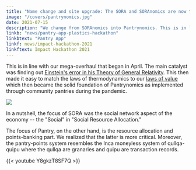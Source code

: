 ```yaml
---
title: "Name change and site upgrade: The SORA and SORAnomics are now the Pantry Hub and Pantrynomics!"
image: "/covers/pantrynomics.jpg"
date: 2021-07-15
description: "We change from SORAnomics into Pantrynomics. This is in line with our mega-overhaul that began in April 2021"
linkb: "news/pantry-app-plastics-hackathon"
linkbtext: "Pantry App"
linkf: news/impact-hackathon-2021
linkftext: Impact Hackathon 2021
---
```


This is in line with our mega-overhaul that began in April. The main catalyst was finding out [Einstein's error in his Theory of General Relativity](https://superphysics.one/solutions/material/how-to-fix-general-relativity/). This then made it easy to match the laws of thermodynamics to our [laws of value](https://superphysics.one/pantrynomics/four-laws-of-value/) which then became the solid foundation of Pantrynomics as implemented through community pantries during the pandemic.

![](/logos/pantry.png)

In a nutshell, the focus of SORA was the social network aspect of the economy -- the "Social" in "Social Resource Allocation."

The focus of Pantry, on the other hand, is the resource allocation and points-banking part. We realized that the latter is more critical. Moreover, the pantry-points system resembles the Inca moneyless system of qullqa-quipu where the qullqa are granaries and quipu are transaction records.


{{< youtube Y8gkzT8SF7Q >}}


